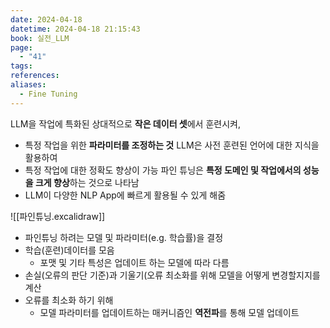 ```yaml
---
date: 2024-04-18
datetime: 2024-04-18 21:15:43
book: 실전_LLM
page:
  - "41"
tags: 
references: 
aliases:
  - Fine Tuning
---
```

LLM을 작업에 특화된 상대적으로 **작은 데이터 셋**에서 훈련시켜,
- 특정 작업을 위한 **파라미터를 조정하는 것**
LLM은 사전 훈련된 언어에 대한 지식을 활용하여
- 특정 작업에 대한 정확도 향상이 가능
파인 튜닝은 **특정 도메인 및 작업에서의 성능을 크게 향상**하는 것으로 나타남
- LLM이 다양한 NLP App에 빠르게 활용될 수 있게 해줌

![[파인튜닝.excalidraw]]
- 파인튜닝 하려는 모델 및 파라미터(e.g. 학습률)을 결정
- 학습(훈련)데이터를 모음
	- 포맷 및 기타 특성은 업데이트 하는 모델에 따라 다름
- 손실(오류의 판단 기준)과 기울기(오류 최소화를 위해 모델을 어떻게 변경할지지를 계산
- 오류를 최소화 하기 위해
	- 모델 파라미터를 업데이트하는 매커니즘인 **역전파**를 통해 모델 업데이트